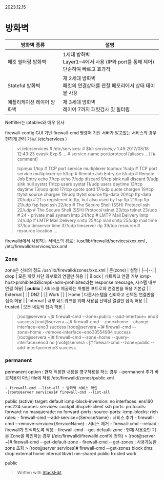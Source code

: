 2023.12.15
# 방화벽
 
| 방화벽 종류 | 설명 |
|--|--|
| 패킷 필터링 방화벽  | 1세대 방화벽 <br>Layer1~4에서 사용 (IP와 port를 통해 제어)<br>단순하여 빠르고 효과적|
| Stateful 방화벽 | 제 2세대 방화벽 <br>패킷의 연결상태를 관찰 메모리에서 상태 테이블 사용 |
| 애플리케이션 레이어 방화벽 | 제 3세대 방화벽 <br>레이어 7까지 패킷검사 및 필터링 |
Netfilter는 iptables와 매우 유사

firewall-config GUI 기반
firewall-cmd 명령어 기반
서버가 알고있는 서비스의 경우 편하게 관리 가능( /etc/services )
> vi /etc/services
> \# /etc/services:
> \# $Id: services,v 1.49 2017/08/18 12:43:23 ovasik Exp $
> ...
> \# service-name  port/protocol  [aliases ...]   [\# comment]
> 
> tcpmux          1/tcp                           \# TCP port service multiplexer
> tcpmux          1/udp                           \# TCP port service multiplexer
> rje             5/tcp                           \# Remote Job Entry
> rje             5/udp                           \# Remote Job Entry
> echo            7/tcp
> echo            7/udp
> discard         9/tcp           sink null
> discard         9/udp           sink null
> systat          11/tcp          users
> systat          11/udp          users
> daytime         13/tcp
> daytime         13/udp
> qotd            17/tcp          quote
> qotd            17/udp          quote
> chargen         19/tcp          ttytst source
> chargen         19/udp          ttytst source
> ftp-data        20/tcp
> ftp-data        20/udp
> \# 21 is registered to ftp, but also used by fsp
> ftp             21/tcp
> ftp             21/udp          fsp fspd
> ssh             22/tcp                          \# The Secure Shell (SSH) Protocol
> ssh             22/udp                          \# The Secure Shell (SSH) Protocol
> telnet          23/tcp
> telnet          23/udp
> \# 24 - private mail system
> lmtp            24/tcp                          \# LMTP Mail Delivery
> lmtp            24/udp                          \# LMTP Mail Delivery
> smtp            25/tcp          mail
> smtp            25/udp          mail
> time            37/tcp          timserver
> time            37/udp          timserver
> rlp             39/tcp          resource        \# resource location
> ...

firewalld에서 사용하는 서비스의 경로 : /usr/lib/firewalld/services/xxx.xml , /etc/firewalld/services/xxx.xml

### Zone 
zone은 신뢰의 정도 /usr/lib/firewalld/zones/xxx.xml
| 존(zone) | 설명 |
|--|--|
| drop | 모든 패킷 차단 외부로의 연결만 허용 |
| Block | 네트워크 연결 거부  icmp-host-prohibited와icmp6-adm-prohibited라는 response message, 시스템 내부 연결 허용|
| **public** | 서비스를 제공하는 특별한 포트로의 연결만을 허용 기본값 |
| External |  |
| DNZ |  |
| Work |  |
| Home | 다른시스템을 신뢰하고 선택된 연결만을 접속 허용 |
| Internal | 내부 네트워크를 위해 사용됨 선택된 열결만 접속 허용 |
| trusted | 모든 네트웍 접속 허용 |

>
> [root@servera ~]# firewall-cmd --zone=public --add-interface= eno3
> success
> [root@servera ~]# firewall-cmd –-zone=home --change-interface=eno3
> success 
> [root@servera ~]# firewall-cmd –-zone=home --remove-interface=eno33554984
> success 
> [root@servera ~]# firewall-cmd –-zone=home --query-interface=eno3
> no 
> [root@servera ~]# firewall-cmd --zone=public --add-interface=eno3
> success


### permanent
permanent option : 현재 적용한 내용을 영구적용을 하는 경우 --permanent 추가
바로적용이 아닌 file에 적용 /etc/firewalld/zones/public.xml

	- firewall-cmd --list-all : 방화벽 서비스 확인
	-[root@server services]# firewall-cmd --list-all
public (active)
  target: default
  icmp-block-inversion: no
  interfaces: ens160 ens224
  sources: 
  services: cockpit dhcpv6-client ssh
  ports: 
  protocols: 
  forward: no
  masquerade: no
  forward-ports: 
  source-ports: 
  icmp-blocks: 
  rich rules: 
	- firewall-cmd --add-service={ServiceName} : 서비스 추가
	- firewall-cmd --remove-service={ServiceName} : 서비스 제거
	- firewall-cmd --reload : firewall가 인식하도록 적용
	- firewall-cmd --get-default-zone : 현재 사용중인 기본 Zone을 확인하는 경우 (/etc/firewalld/firewalld.conf에 정의)
	> [root@server ~]# firewall-cmd --get-default-zone
	- firewall-cmd --get-zones : 사용가능한 zone 조회
	> [root@server services]# firewall-cmd --get-zones
	block dmz drop external home internal libvirt nm-shared public trusted work
	
public



> Written with [StackEdit](https://stackedit.io/).
<!--stackedit_data:
eyJoaXN0b3J5IjpbNTkzNDk4ODU2LC0xNjE0NjkwMDgsMTE3MD
A3NDI4MywtOTk5MjY2NDkwLDEzMTYyMTU3ODMsMTQ0OTM3Mzg1
MywxOTg0OTE2NDg3LDI1MjIzNTc5NywtOTA5MDcxNzU2LDczMD
k5ODExNl19
-->